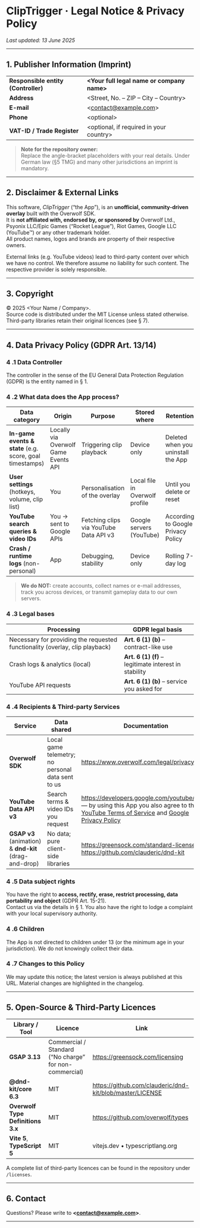 # ClipTrigger · Legal Notice & Privacy Policy  

_Last updated: 13 June 2025_

---

## 1. Publisher Information (Imprint)

| | |
| --- | --- |
| **Responsible entity (Controller)** | **\<Your full legal name or company name\>** |
| **Address** | \<Street, No. – ZIP – City – Country\> |
| **E-mail** | \<contact@example.com\> |
| **Phone** | \<optional\> |
| **VAT-ID / Trade Register** | \<optional, if required in your country\> |

> **Note for the repository owner:**  
> Replace the angle-bracket placeholders with your real details. Under German law (§5 TMG) and many other jurisdictions an imprint is mandatory.

---

## 2. Disclaimer & External Links

This software, *ClipTrigger* (“the App”), is an **unofficial, community-driven overlay** built with the Overwolf SDK.  
It is **not affiliated with, endorsed by, or sponsored by** Overwolf Ltd., Psyonix LLC/Epic Games (“Rocket League”), Riot Games, Google LLC (YouTube™) or any other trademark holder.  
All product names, logos and brands are property of their respective owners.

External links (e.g. YouTube videos) lead to third-party content over which we have no control. We therefore assume no liability for such content. The respective provider is solely responsible.

---

## 3. Copyright

© 2025 \<Your Name / Company\>.  
Source code is distributed under the MIT License unless stated otherwise. Third-party libraries retain their original licences (see § 7).

---

## 4. Data Privacy Policy (GDPR Art. 13/14)

### 4 .1 Data Controller  

The controller in the sense of the EU General Data Protection Regulation (GDPR) is the entity named in § 1.

### 4 .2 What data does the App process?

| Data category | Origin | Purpose | Stored where | Retention |
| --- | --- | --- | --- | --- |
| **In-game events & state** (e.g. score, goal timestamps) | Locally via Overwolf Game Events API | Triggering clip playback | Device only | Deleted when you uninstall the App |
| **User settings** (hotkeys, volume, clip list) | You | Personalisation of the overlay | Local file in Overwolf profile | Until you delete or reset |
| **YouTube search queries & video IDs** | You → sent to Google APIs | Fetching clips via YouTube Data API v3 | Google servers (YouTube) | According to Google Privacy Policy |
| **Crash / runtime logs** (non-personal) | App | Debugging, stability | Device only | Rolling 7-day log |

> **We do NOT:** create accounts, collect names or e-mail addresses, track you across devices, or transmit gameplay data to our own servers.

### 4 .3 Legal bases  

| Processing | GDPR legal basis |
| --- | --- |
| Necessary for providing the requested functionality (overlay, clip playback) | **Art. 6 (1) (b)** – contract-like use |
| Crash logs & analytics (local) | **Art. 6 (1) (f)** – legitimate interest in stability |
| YouTube API requests | **Art. 6 (1) (b)** – service you asked for |

### 4 .4 Recipients & Third-party Services

| Service | Data shared | Documentation |
| --- | --- | --- |
| **Overwolf SDK** | Local game telemetry; no personal data sent to us | <https://www.overwolf.com/legal/privacy/> |
| **YouTube Data API v3** | Search terms & video IDs you request | <https://developers.google.com/youtube/terms> — by using this App you also agree to the [YouTube Terms of Service](https://www.youtube.com/t/terms) and [Google Privacy Policy](https://policies.google.com/privacy) |
| **GSAP v3** (animation) & **dnd-kit** (drag-and-drop) | No data; pure client-side libraries | <https://greensock.com/standard-license/> • <https://github.com/clauderic/dnd-kit> |

### 4 .5 Data subject rights

You have the right to **access, rectify, erase, restrict processing, data portability and object** (GDPR Art. 15-21).  
Contact us via the details in § 1. You also have the right to lodge a complaint with your local supervisory authority.

### 4 .6 Children

The App is not directed to children under 13 (or the minimum age in your jurisdiction). We do not knowingly collect their data.

### 4 .7 Changes to this Policy

We may update this notice; the latest version is always published at this URL. Material changes are highlighted in the changelog.

---

## 5. Open-Source & Third-Party Licences

| Library / Tool | Licence | Link |
| --- | --- | --- |
| **GSAP 3.13** | Commercial / Standard (“No charge” for non-commercial) | <https://greensock.com/licensing> |
| **@dnd-kit/core 6.3** | MIT | <https://github.com/clauderic/dnd-kit/blob/master/LICENSE> |
| **Overwolf Type Definitions 3.x** | MIT | <https://github.com/overwolf/types> |
| **Vite 5**, **TypeScript 5** | MIT | vitejs.dev • typescriptlang.org |

A complete list of third-party licences can be found in the repository under `/licenses`.

---

## 6. Contact

Questions? Please write to **\<contact@example.com\>**.

---

